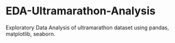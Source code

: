# EDA-Ultramarathon-Analysis
Exploratory Data Analysis of ultramarathon dataset using pandas, matplotlib, seaborn.
